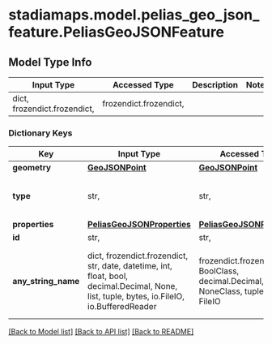 # stadiamaps.model.pelias_geo_json_feature.PeliasGeoJSONFeature

## Model Type Info
Input Type | Accessed Type | Description | Notes
------------ | ------------- | ------------- | -------------
dict, frozendict.frozendict,  | frozendict.frozendict,  |  | 

### Dictionary Keys
Key | Input Type | Accessed Type | Description | Notes
------------ | ------------- | ------------- | ------------- | -------------
**geometry** | [**GeoJSONPoint**](GeoJSONPoint.md) | [**GeoJSONPoint**](GeoJSONPoint.md) |  | 
**type** | str,  | str,  |  | must be one of ["Feature", ] 
**properties** | [**PeliasGeoJSONProperties**](PeliasGeoJSONProperties.md) | [**PeliasGeoJSONProperties**](PeliasGeoJSONProperties.md) |  | [optional] 
**id** | str,  | str,  |  | [optional] 
**any_string_name** | dict, frozendict.frozendict, str, date, datetime, int, float, bool, decimal.Decimal, None, list, tuple, bytes, io.FileIO, io.BufferedReader | frozendict.frozendict, str, BoolClass, decimal.Decimal, NoneClass, tuple, bytes, FileIO | any string name can be used but the value must be the correct type | [optional]

[[Back to Model list]](../../README.md#documentation-for-models) [[Back to API list]](../../README.md#documentation-for-api-endpoints) [[Back to README]](../../README.md)

